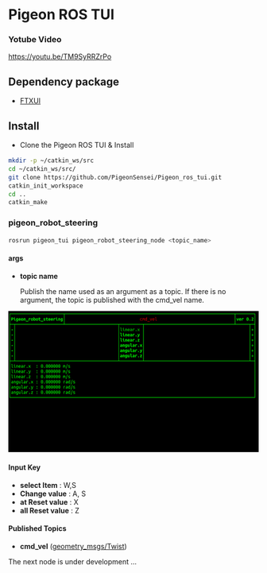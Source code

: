 # Pigeon ROS TUI

### Yotube Video
   https://youtu.be/TM9SyRRZrPo
   
## Dependency package

- [FTXUI](https://github.com/ArthurSonzogni/FTXUI)   
   
## Install

   - Clone the Pigeon ROS TUI & Install
   ```bash
   mkdir -p ~/catkin_ws/src
   cd ~/catkin_ws/src/
   git clone https://github.com/PigeonSensei/Pigeon_ros_tui.git
   catkin_init_workspace
   cd ..
   catkin_make 
   ```

### pigeon_robot_steering

```bash
rosrun pigeon_tui pigeon_robot_steering_node <topic_name>
```
#### args
- **topic name** 

  Publish the name used as an argument as a topic.
  If there is no argument, the topic is published with the cmd_vel name.

![pigeon_robot_steering_demo](./demo/pigeon_robot_steering_node.gif)
#### Input Key
- **select Item** : W,S
- **Change value** : A, S
- **at Reset value** : X
- **all Reset value** : Z


#### Published Topics
- **cmd_vel** ([geometry_msgs/Twist](http://docs.ros.org/en/api/geometry_msgs/html/msg/Twist.html))


The next node is under development ...

   

